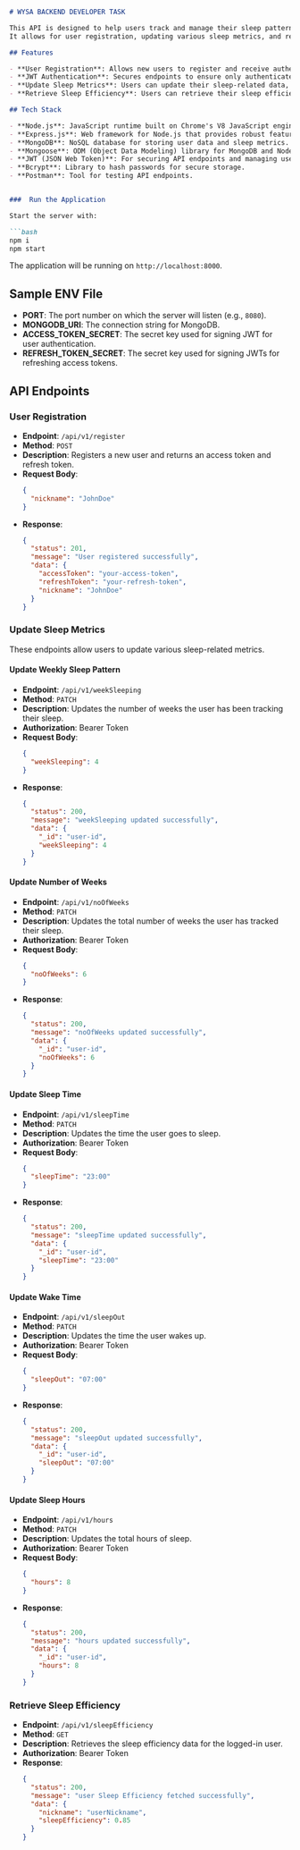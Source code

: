 
```markdown
# WYSA BACKEND DEVELOPER TASK

This API is designed to help users track and manage their sleep patterns.
It allows for user registration, updating various sleep metrics, and retrieving sleep efficiency data.

## Features

- **User Registration**: Allows new users to register and receive authentication tokens.
- **JWT Authentication**: Secures endpoints to ensure only authenticated users can access them.
- **Update Sleep Metrics**: Users can update their sleep-related data, including weekly sleep patterns, sleep time, hours slept, and more.
- **Retrieve Sleep Efficiency**: Users can retrieve their sleep efficiency data.

## Tech Stack

- **Node.js**: JavaScript runtime built on Chrome's V8 JavaScript engine.
- **Express.js**: Web framework for Node.js that provides robust features for building web and mobile applications.
- **MongoDB**: NoSQL database for storing user data and sleep metrics.
- **Mongoose**: ODM (Object Data Modeling) library for MongoDB and Node.js.
- **JWT (JSON Web Token)**: For securing API endpoints and managing user sessions.
- **Bcrypt**: Library to hash passwords for secure storage.
- **Postman**: Tool for testing API endpoints.


###  Run the Application

Start the server with:

```bash
npm i
npm start
```

The application will be running on `http://localhost:8000`.

## Sample ENV File 

- **PORT**: The port number on which the server will listen (e.g., `8080`).
- **MONGODB_URI**: The connection string for MongoDB.
- **ACCESS_TOKEN_SECRET**: The secret key used for signing JWT for user authentication.
- **REFRESH_TOKEN_SECRET**: The secret key used for signing JWTs for refreshing access tokens.

## API Endpoints

### User Registration

- **Endpoint**: `/api/v1/register`
- **Method**: `POST`
- **Description**: Registers a new user and returns an access token and refresh token.
- **Request Body**:
  ```json
  {
    "nickname": "JohnDoe"
  }
  ```
- **Response**:
  ```json
  {
    "status": 201,
    "message": "User registered successfully",
    "data": {
      "accessToken": "your-access-token",
      "refreshToken": "your-refresh-token",
      "nickname": "JohnDoe"
    }
  }
  ```

### Update Sleep Metrics

These endpoints allow users to update various sleep-related metrics.

#### Update Weekly Sleep Pattern

- **Endpoint**: `/api/v1/weekSleeping`
- **Method**: `PATCH`
- **Description**: Updates the number of weeks the user has been tracking their sleep.
- **Authorization**: Bearer Token
- **Request Body**:
  ```json
  {
    "weekSleeping": 4
  }
  ```
- **Response**:
  ```json
  {
    "status": 200,
    "message": "weekSleeping updated successfully",
    "data": {
      "_id": "user-id",
      "weekSleeping": 4
    }
  }
  ```

#### Update Number of Weeks

- **Endpoint**: `/api/v1/noOfWeeks`
- **Method**: `PATCH`
- **Description**: Updates the total number of weeks the user has tracked their sleep.
- **Authorization**: Bearer Token
- **Request Body**:
  ```json
  {
    "noOfWeeks": 6
  }
  ```
- **Response**:
  ```json
  {
    "status": 200,
    "message": "noOfWeeks updated successfully",
    "data": {
      "_id": "user-id",
      "noOfWeeks": 6
    }
  }
  ```

#### Update Sleep Time

- **Endpoint**: `/api/v1/sleepTime`
- **Method**: `PATCH`
- **Description**: Updates the time the user goes to sleep.
- **Authorization**: Bearer Token
- **Request Body**:
  ```json
  {
    "sleepTime": "23:00"
  }
  ```
- **Response**:
  ```json
  {
    "status": 200,
    "message": "sleepTime updated successfully",
    "data": {
      "_id": "user-id",
      "sleepTime": "23:00"
    }
  }
  ```

#### Update Wake Time

- **Endpoint**: `/api/v1/sleepOut`
- **Method**: `PATCH`
- **Description**: Updates the time the user wakes up.
- **Authorization**: Bearer Token
- **Request Body**:
  ```json
  {
    "sleepOut": "07:00"
  }
  ```
- **Response**:
  ```json
  {
    "status": 200,
    "message": "sleepOut updated successfully",
    "data": {
      "_id": "user-id",
      "sleepOut": "07:00"
    }
  }
  ```

#### Update Sleep Hours

- **Endpoint**: `/api/v1/hours`
- **Method**: `PATCH`
- **Description**: Updates the total hours of sleep.
- **Authorization**: Bearer Token
- **Request Body**:
  ```json
  {
    "hours": 8
  }
  ```
- **Response**:
  ```json
  {
    "status": 200,
    "message": "hours updated successfully",
    "data": {
      "_id": "user-id",
      "hours": 8
    }
  }
  ```

### Retrieve Sleep Efficiency

- **Endpoint**: `/api/v1/sleepEfficiency`
- **Method**: `GET`
- **Description**: Retrieves the sleep efficiency data for the logged-in user.
- **Authorization**: Bearer Token
- **Response**:
  ```json
  {
    "status": 200,
    "message": "user Sleep Efficiency fetched successfully",
    "data": {
      "nickname": "userNickname",
      "sleepEfficiency": 0.85
    }
  }
  ```
